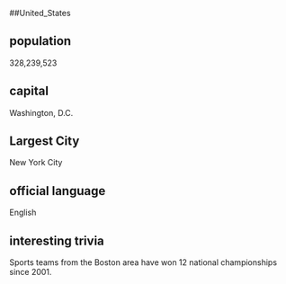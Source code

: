 ##United_States
## population
328,239,523

## capital
Washington, D.C.


## Largest City
New York City

## official language
English

## interesting trivia
Sports teams from the Boston area have won 12 national championships since 2001.
